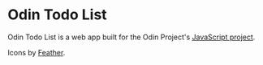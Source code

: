 # Odin Todo List

Odin Todo List is a web app built for the Odin Project's [JavaScript project](https://www.theodinproject.com/lessons/node-path-javascript-todo-list).

Icons by [Feather](https://feathericons.com).